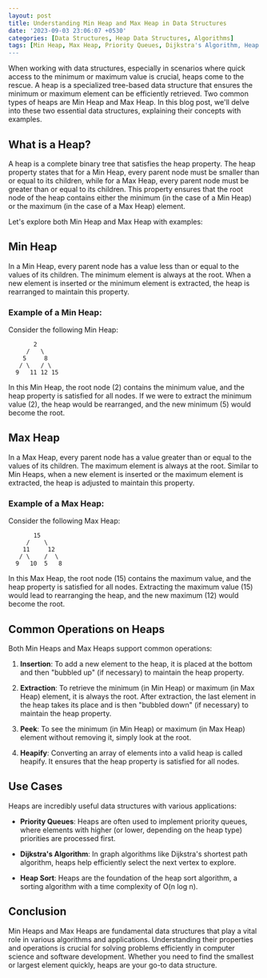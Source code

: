 ```yaml
---
layout: post
title: Understanding Min Heap and Max Heap in Data Structures
date: '2023-09-03 23:06:07 +0530'
categories: [Data Structures, Heap Data Structures, Algorithms]
tags: [Min Heap, Max Heap, Priority Queues, Dijkstra's Algorithm, Heap Sort, Computer Science, Software Development, Algorithm Analysis]
---
```


When working with data structures, especially in scenarios where quick access to the minimum or maximum value is crucial, heaps come to the rescue. A heap is a specialized tree-based data structure that ensures the minimum or maximum element can be efficiently retrieved. Two common types of heaps are Min Heap and Max Heap. In this blog post, we'll delve into these two essential data structures, explaining their concepts with examples.

## What is a Heap?

A heap is a complete binary tree that satisfies the heap property. The heap property states that for a Min Heap, every parent node must be smaller than or equal to its children, while for a Max Heap, every parent node must be greater than or equal to its children. This property ensures that the root node of the heap contains either the minimum (in the case of a Min Heap) or the maximum (in the case of a Max Heap) element.

Let's explore both Min Heap and Max Heap with examples:

## Min Heap

In a Min Heap, every parent node has a value less than or equal to the values of its children. The minimum element is always at the root. When a new element is inserted or the minimum element is extracted, the heap is rearranged to maintain this property.

### Example of a Min Heap:

Consider the following Min Heap:

```
       2
     /   \
    5     8
   / \   / \
  9   11 12 15
```

In this Min Heap, the root node (2) contains the minimum value, and the heap property is satisfied for all nodes. If we were to extract the minimum value (2), the heap would be rearranged, and the new minimum (5) would become the root.

## Max Heap

In a Max Heap, every parent node has a value greater than or equal to the values of its children. The maximum element is always at the root. Similar to Min Heaps, when a new element is inserted or the maximum element is extracted, the heap is adjusted to maintain this property.

### Example of a Max Heap:

Consider the following Max Heap:

```
       15
     /    \
    11     12
   / \    /  \
  9   10  5   8
```

In this Max Heap, the root node (15) contains the maximum value, and the heap property is satisfied for all nodes. Extracting the maximum value (15) would lead to rearranging the heap, and the new maximum (12) would become the root.

## Common Operations on Heaps

Both Min Heaps and Max Heaps support common operations:

1. **Insertion**: To add a new element to the heap, it is placed at the bottom and then "bubbled up" (if necessary) to maintain the heap property.

2. **Extraction**: To retrieve the minimum (in Min Heap) or maximum (in Max Heap) element, it is always the root. After extraction, the last element in the heap takes its place and is then "bubbled down" (if necessary) to maintain the heap property.

3. **Peek**: To see the minimum (in Min Heap) or maximum (in Max Heap) element without removing it, simply look at the root.

4. **Heapify**: Converting an array of elements into a valid heap is called heapify. It ensures that the heap property is satisfied for all nodes.

## Use Cases

Heaps are incredibly useful data structures with various applications:

- **Priority Queues**: Heaps are often used to implement priority queues, where elements with higher (or lower, depending on the heap type) priorities are processed first.

- **Dijkstra's Algorithm**: In graph algorithms like Dijkstra's shortest path algorithm, heaps help efficiently select the next vertex to explore.

- **Heap Sort**: Heaps are the foundation of the heap sort algorithm, a sorting algorithm with a time complexity of O(n log n).

## Conclusion

Min Heaps and Max Heaps are fundamental data structures that play a vital role in various algorithms and applications. Understanding their properties and operations is crucial for solving problems efficiently in computer science and software development. Whether you need to find the smallest or largest element quickly, heaps are your go-to data structure.
